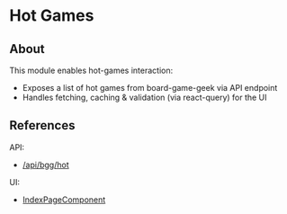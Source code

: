 # Hot Games

## About

This module enables hot-games interaction:

- Exposes a list of hot games from board-game-geek via API endpoint
- Handles fetching, caching & validation (via react-query) for the UI

## References

API:

- [/api/bgg/hot](../../pages/api/bgg/hot.ts)

UI:

- [IndexPageComponent](../../components/Pages/Index/index.tsx)
